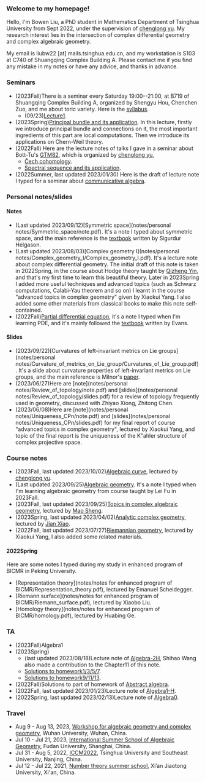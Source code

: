 ### Welcome to my homepage!
Hello, I'm Bowen Liu, a PhD student in Mathematics Department of Tsinghua University from Sept 2022, under the supervision of [chenglong yu](https://chenglongyu.github.io/). My research interest lies in the intersection of complex differential geometry and complex algebraic geometry.  

My email is liubw22 [at] mails.tsinghua.edu.cn, and my workstation is S103 at C740 of Shuangqing Complex Building A. Please contact me if you find any mistake in my notes or have any advice, and thanks in advance.


### Seminars
* (2023Fall)There is a seminar every Saturday 19:00--21:00, at B719 of Shuangqing Complex Building A, organized by Shengyu Hou, Chenchen Zuo, and me about toric variety. Here is the [syllabus](notes/2023Fall/toric/syllabus.pdf).
   - (09/23)[Lecture1](notes/2023Fall/toric/0923.pdf).
* (2023Spring)[Principal bundle and its application](notes/2023Spring/geometry_of_principal_bundle.pdf). In this lecture, firstly we introduce principal bundle and connections on it, the most important ingredients of this part are local computations. Then we introduce its applications on Chern-Weil theory.
* (2022Fall) Here are the lecture notes of talks I gave in a seminar about Bott-Tu's [GTM82](https://link.springer.com/book/10.1007/978-1-4757-3951-0), which is organized by [chenglong yu](https://chenglongyu.github.io/),
   - [Čech cohomology](notes/2022Fall/Cech_cohomology.pdf).
   - [Spectral sequence and its application](notes/2022Fall/Spectral_sequence.pdf).
 * (2022Summer, last updated 2023/01/30) Here is the draft of lecture note I typed for a seminar about [communicative algebra](notes/2022Summer/note_for_communicative_algebra.pdf).


### Personal notes/slides
#### Notes
* (Last updated 2023/09/12)[Symmetric space](notes/personal notes/Symmetric_space/note.pdf). It's a note I typed about symmetric space, and the main reference is the [textbook](https://books.google.com.hk/books/about/Differential_Geometry_Lie_Groups_and_Sym.html?id=DWGvsa6bcuMC&redir_esc=y) written by Sigurdur Helgason.
* (Last updated 2023/08/03)[Complex geometry I](notes/personal notes/Complex_geometry_I/Complex_geometry_I.pdf). It's a lecture note about complex differential geometry. The initial draft of this note is taken in 2022Spring, in the course about Hodge theory taught by [Qizheng Yin](http://faculty.bicmr.pku.edu.cn/~qizheng/#), and that's my first time to learn this beautiful theory. Later in 2023Spring I added more useful techniques and advanced topics (such as Schwarz computations, Calabi-Yau theorem and so on) I learnt in the course “advanced topics in complex geometry" given by Xiaokui Yang. I also added some other materials from classical books to make this note self-contained.
* (2022Fall)[Partial differential equation](notes/2022Fall/pde.pdf), it's a note I typed when I'm learning PDE, and it's mainly followed the [textbook](https://books.google.com.hk/books/about/Partial_Differential_Equations.html?id=Xnu0o_EJrCQC&redir_esc=y) written by Evans.

#### Slides
* (2023/09/22)[Curvatures of left-invariant metrics on Lie groups](notes/personal notes/Curvature_of_metrics_on_Lie_group/Curvatures_of_Lie_group.pdf). It's a slide about curvature properties of left-invariant metrics on Lie groups, and the main reference is Milnor's [paper](https://mathscinet.ams.org/mathscinet/article?mr=0425012).
* (2023/06/27)Here are [note](notes/personal notes/Review_of_topology/note.pdf) and [slides](notes/personal notes/Review_of_topology/slides.pdf) for a review of topology frequently used in geometry, discussed with Zhiyao Xiong, Zhitong Chen.
* (2023/06/08)Here are [note](notes/personal notes/Uniqueness_CPn/note.pdf) and [slides](notes/personal notes/Uniqueness_CPn/slides.pdf) for my final report of course “advanced topics in complex geometry", lectured by Xiaokui Yang, and topic of the final report is the uniqueness of the K\"ahler structure of complex projective space.


### Course notes
* (2023Fall, last updated 2023/10/02)[Algebraic curve](notes/2023Fall/algebraic_curve.pdf), lectured by [chenglong yu](https://chenglongyu.github.io/).
* (Last updated 2023/09/25)[Algebraic geometry](notes/2023Fall/algebraic_geometry.pdf). It's a note I typed when I'm learning algebraic geometry from course taught by Lei Fu in 2023Fall.
* (2023Fall, last updated 2023/09/25)[Topics in complex algebraic geometry](notes/2023Fall/topics_in_complex_algebraic_geometry.pdf), lectured by [Mao Sheng](http://staff.ustc.edu.cn/~msheng/).
* (2023Spring, last updated 2023/04/02)[Analytic complex geometry](notes/2023Spring/Analytic_complex_geometry.pdf), lectured by [Jian Xiao](https://sites.google.com/view/jianxiao/).
* (2022Fall, last updated 2023/07/27)[Riemannian geometry](notes/2022Fall/Riemannian_geometry.pdf), lectured by Xiaokui Yang, I also added some related materials.

#### 2022Spring
Here are some notes I typed during my study in enhanced program of BICMR in Peking University. 
* [Representation theory](notes/notes for enhanced program of BICMR/Representation_theory.pdf), lectured by Emanuel Scheidegger. 
* [Riemann surface](notes/notes for enhanced program of BICMR/Riemann_surface.pdf), lectured by Xiaobo Liu.
* [Homology theory](notes/notes for enhanced program of BICMR/homology.pdf), lectured by Huabing Ge.


### TA
* (2023Fall)Algebra1
* (2023Spring)
   - (last updated 2023/08/18)Lecture note of [Algebra-2H](notes/2023Spring/Algebra2-H.pdf), Shihao Wang also made a contribution to the Chapter11 of this note.
   - [Solutions to homework1/3/5/7](notes/2023Spring/Solutions(1_3_5_7).pdf).
   - [Solutions to homework9/11/13](notes/2023Spring/Solutions(9_11_13).pdf).
* (2022Fall)Solutions to part of homework of [Abstract algebra](notes/2022Fall/Sol_to_abstract_algebra.pdf).
* (2022Fall, last updated 2023/01/23)Lecture note of [Algebra1-H](notes/2022Fall/Algebra1-H.pdf).
* (2022Spring, last updated 2023/02/13)Lecture note of [Algebra0](notes/2023Spring/Algebra0.pdf).
   
   
### Travel
* Aug 9 - Aug 13, 2023, [Workshop for algebraic geometry and complex geometry](https://tmcc.whu.edu.cn/info/1206/2689.htm), Wuhan University, Wuhan, China.
* Jul 10 - Jul 21, 2023, [International Summer School of Algebraic Geometry](https://scms.fudan.edu.cn/info/4503/5820.htm), Fudan University, Shanghai, China.
* Jul 31 - Aug 5, 2022, [ICCM2022](http://iccm.tsinghua.edu.cn/iccm2022/#/), Tsinghua University and Southeast University, Nanjing, China.
* Jul 12 - Jul 22, 2021, [Number theory summer school](https://math.xjtu.edu.cn/info/1089/10637.htm), Xi’an Jiaotong University, Xi'an, China.
